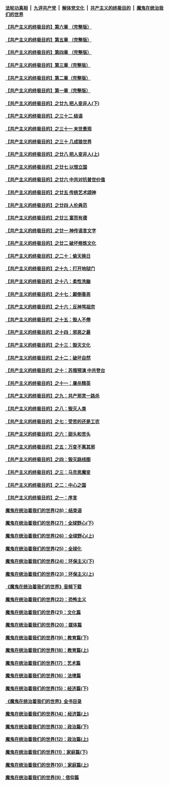 

####  [法轮功真相](../../../../basic/blob/master/README.md?t=05170201) &nbsp;|&nbsp; [九评共产党](../../../../9ping.md/blob/master/README.md?t=05170201) &nbsp;|&nbsp; [解体党文化](../../../../jtdwh.md/blob/master/README.md?t=05170201)  &nbsp;|&nbsp; [共产主义的终极目的](../../../../gczydzjmd.md/blob/master/README.md?t=05170201) &nbsp;|&nbsp; [魔鬼在统治我们的世界](../../../../mgztzwmdsj.md/blob/master/README.md?t=05170201) 

#### [【共产主义的终极目的】第六章 （完整版）](../pages/nsc422/n11428913.md?t=05170201) 

#### [【共产主义的终极目的】第五章 （完整版）](../pages/nsc422/n11428912.md?t=05170201) 

#### [【共产主义的终极目的】第四章 （完整版）](../pages/nsc422/n11428907.md?t=05170201) 

#### [【共产主义的终极目的】第三章（完整版）](../pages/nsc422/n11428848.md?t=05170201) 

#### [【共产主义的终极目的】第二章（完整版）](../pages/nsc422/n11428831.md?t=05170201) 

#### [【共产主义的终极目的】第一章（完整版）](../pages/nsc422/n11417651.md?t=05170201) 

#### [【共产主义的终极目的】之廿九 把人变非人(下)](../pages/nsc422/n11344140.md?t=05170201) 

#### [【共产主义的终极目的】之三十二 结语](../pages/nsc422/n11360535.md?t=05170201) 

#### [【共产主义的终极目的】之三十一 末世景观](../pages/nsc422/n11351129.md?t=05170201) 

#### [【共产主义的终极目的】之三十 几成狼世界](../pages/nsc422/n11348280.md?t=05170201) 

#### [【共产主义的终极目的】之廿八 把人变非人(上)](../pages/nsc422/n11340492.md?t=05170201) 

#### [【共产主义的终极目的】之廿七 以恨立国](../pages/nsc422/n11336944.md?t=05170201) 

#### [【共产主义的终极目的】之廿六 中共对抗普世价值](../pages/nsc422/n11324785.md?t=05170201) 

#### [【共产主义的终极目的】之廿五 传统艺术颂神](../pages/nsc422/n11296396.md?t=05170201) 

#### [【共产主义的终极目的】之廿四 人伦典范](../pages/nsc422/n11296397.md?t=05170201) 

#### [【共产主义的终极目的】之廿三 富而有德](../pages/nsc422/n11283598.md?t=05170201) 

#### [【共产主义的终极目的】之廿一 神传语言文字](../pages/nsc422/n11263265.md?t=05170201) 

#### [【共产主义的终极目的】之廿二 破坏修炼文化](../pages/nsc422/n11245728.md?t=05170201) 

#### [【共产主义的终极目的】之二十：偷天换日](../pages/nsc422/n11238846.md?t=05170201) 

#### [【共产主义的终极目的】之十九：打开地狱门](../pages/nsc422/n11206376.md?t=05170201) 

#### [【共产主义的终极目的】之十八：柔性洗脑](../pages/nsc422/n11199994.md?t=05170201) 

#### [【共产主义的终极目的】之十七：颠倒善恶](../pages/nsc422/n11179782.md?t=05170201) 

#### [【共产主义的终极目的】之十六：反神骂祖宗](../pages/nsc422/n11166798.md?t=05170201) 

#### [【共产主义的终极目的】之十五：毁人不倦](../pages/nsc422/n11166792.md?t=05170201) 

#### [【共产主义的终极目的】之十四：邪恶之最](../pages/nsc422/n11150249.md?t=05170201) 

#### [【共产主义的终极目的】之十三：毁灭文化](../pages/nsc422/n11135227.md?t=05170201) 

#### [【共产主义的终极目的】之十二：破坏自然](../pages/nsc422/n11135214.md?t=05170201) 

#### [【共产主义的终极目的】之十：苏俄预演 中共登台](../pages/nsc422/n11118424.md?t=05170201) 

#### [【共产主义的终极目的】之十一：屠杀精英](../pages/nsc422/n11118442.md?t=05170201) 

#### [【共产主义的终极目的】之九：共产邪灵一路杀](../pages/nsc422/n11114139.md?t=05170201) 

#### [【共产主义的终极目的】之八：毁灭人类](../pages/nsc422/n11108503.md?t=05170201) 

#### [【共产主义的终极目的】之七：受苦的还是工农](../pages/nsc422/n11101809.md?t=05170201) 

#### [【共产主义的终极目的】之六：甜头和苦头](../pages/nsc422/n11096971.md?t=05170201) 

#### [【共产主义的终极目的】之五：万变不离其邪](../pages/nsc422/n11091285.md?t=05170201) 

#### [【共产主义的终极目的】之四：毁灭路线图](../pages/nsc422/n11086284.md?t=05170201) 

#### [【共产主义的终极目的】之三：马克思魔变](../pages/nsc422/n11061941.md?t=05170201) 

#### [【共产主义的终极目的】之二：中心之国](../pages/nsc422/n11047728.md?t=05170201) 

#### [【共产主义的终极目的】之一：序言](../pages/nsc422/n11086077.md?t=05170201) 

#### [魔鬼在统治着我们的世界(28)：结束语](../pages/nsc422/n10936246.md?t=05170201) 

#### [魔鬼在统治着我们的世界(27)：全球野心(下)](../pages/nsc422/n10928319.md?t=05170201) 

#### [魔鬼在统治着我们的世界(26)：全球野心(上)](../pages/nsc422/n10900318.md?t=05170201) 

#### [魔鬼在统治着我们的世界(25)：全球化](../pages/nsc422/n10788205.md?t=05170201) 

#### [魔鬼在统治着我们的世界(24)：环保主义(下)](../pages/nsc422/n10695307.md?t=05170201) 

#### [魔鬼在统治着我们的世界(23)：环保主义(上)](../pages/nsc422/n10688613.md?t=05170201) 

#### [《魔鬼在统治着我们的世界》音频下载](../pages/nsc422/n10635553.md?t=05170201) 

#### [魔鬼在统治着我们的世界(22)：恐怖主义](../pages/nsc422/n10614727.md?t=05170201) 

#### [魔鬼在统治着我们的世界(21)：文化篇](../pages/nsc422/n10597706.md?t=05170201) 

#### [魔鬼在统治着我们的世界(20)：媒体篇](../pages/nsc422/n10586579.md?t=05170201) 

#### [魔鬼在统治着我们的世界(19)：教育篇(下)](../pages/nsc422/n10564808.md?t=05170201) 

#### [魔鬼在统治着我们的世界(18)：教育篇(上)](../pages/nsc422/n10526970.md?t=05170201) 

#### [魔鬼在统治着我们的世界(17)：艺术篇](../pages/nsc422/n10499093.md?t=05170201) 

#### [魔鬼在统治着我们的世界(16)：法律篇](../pages/nsc422/n10485969.md?t=05170201) 

#### [魔鬼在统治着我们的世界(15)：经济篇(下)](../pages/nsc422/n10469975.md?t=05170201) 

#### [《魔鬼在统治着我们的世界》全书目录](../pages/nsc422/n10464261.md?t=05170201) 

#### [魔鬼在统治着我们的世界(14)：经济篇(上)](../pages/nsc422/n10457370.md?t=05170201) 

#### [魔鬼在统治着我们的世界(13)：政治篇(下)](../pages/nsc422/n10448270.md?t=05170201) 

#### [魔鬼在统治着我们的世界(12)：政治篇(上)](../pages/nsc422/n10444576.md?t=05170201) 

#### [魔鬼在统治着我们的世界(11)：家庭篇(下)](../pages/nsc422/n10440961.md?t=05170201) 

#### [魔鬼在统治着我们的世界(10)：家庭篇(上)](../pages/nsc422/n10435448.md?t=05170201) 

#### [魔鬼在统治着我们的世界(9)：信仰篇](../pages/nsc422/n10432159.md?t=05170201) 


